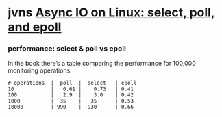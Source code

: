 # jvns [Async IO on Linux: select, poll, and epoll](https://jvns.ca/blog/2017/06/03/async-io-on-linux--select--poll--and-epoll/)





### performance: select & poll vs epoll

In the book there’s a table comparing the performance for 100,000 monitoring operations:

```
# operations  |  poll  |  select   | epoll
10            |   0.61 |    0.73   | 0.41
100           |   2.9  |    3.0    | 0.42
1000          |  35    |   35      | 0.53
10000         | 990    |  930      | 0.66
```

